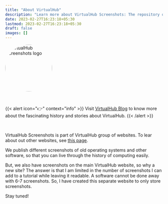 ```yaml
---
title: "About VirtualHub"
description: "Learn more about VirtualHub Screenshots: The repository of screenshots of old operating systems in different VMs and emulators."
date: 2023-02-27T16:23:18+05:30
lastmod: 2023-02-27T16:23:18+05:30
draft: false
images: []
---
```


<p class="text-center"><img alt="VirtualHub Screenshots logo" src="/logo-virtualhub-screenshots.webp" style="border-radius: 50%" width="150"></p>

<br>

{{< alert icon="👉" context="info" >}}
Visit [VirtualHub Blog](https://virtualhub.eu.org/blog) to know more about the fascinating history and stories about VirtualHub.
{{< /alert >}}

<br>

VirtualHub Screenshots is part of VirtualHub group of websites. To lear about out other websites, see [this page](/other-websites).

We publish different screenshots of old operating systems and other software, so that you can live through the history of computing easily.

But, we also have screenshots on the main VirtualHub website, so why a new site? The answer is that I am limited in the number of screenshots I can add to a tutorial while leaving it readable. A software cannot be done away with 6-7 screenshots. So, I have created this separate website to only store screenshots.

Stay tuned!
